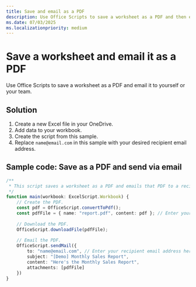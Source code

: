 ```yaml
---
title: Save and email as a PDF
description: Use Office Scripts to save a worksheet as a PDF and then email that PDF.
ms.date: 07/03/2025
ms.localizationpriority: medium
---
```


# Save a worksheet and email it as a PDF

Use Office Scripts to save a worksheet as a PDF and email it to yourself or your team.

## Solution

1. Create a new Excel file in your OneDrive.
1. Add data to your workbook.
1. Create the script from this sample.
1. Replace `name@email.com` in this sample with your desired recipient email address.

## Sample code: Save as a PDF and send via email

```TypeScript
/**
 * This script saves a worksheet as a PDF and emails that PDF to a recipient.
 */
function main(workbook: ExcelScript.Workbook) {    
    // Create the PDF.
    const pdf = OfficeScript.convertToPdf();
    const pdfFile = { name: "report.pdf", content: pdf }; // Enter your desired PDF name here.
    
    // Download the PDF.
    OfficeScript.downloadFile(pdfFile);
    
    // Email the PDF.
    OfficeScript.sendMail({
        to: "name@email.com", // Enter your recipient email address here.
        subject: "[Demo] Monthly Sales Report",
        content: "Here's the Monthly Sales Report",
        attachments: [pdfFile]
    })    
}
```
